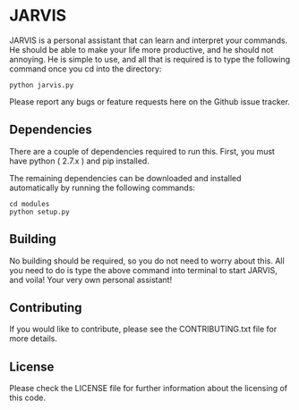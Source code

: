 # JARVIS
JARVIS is a personal assistant that can learn and interpret your commands. He should be able to make your life more productive, and he should not annoying. He is simple to use, and all that is required is to type the following command once you cd into the directory:

```
python jarvis.py
```

Please report any bugs or feature requests here on the Github issue tracker.

## Dependencies
There are a couple of dependencies required to run this. First, you must have python ( 2.7.x ) and pip installed.

The remaining dependencies can be downloaded and installed automatically by running the following commands:

```
cd modules
python setup.py
```

## Building
No building should be required, so you do not need to worry about this. All you need to do is type the above command into terminal to start JARVIS, and voila! Your very own personal assistant!

## Contributing
If you would like to contribute, please see the CONTRIBUTING.txt file for more details.

## License
Please check the LICENSE file for further information about the licensing of this code.
